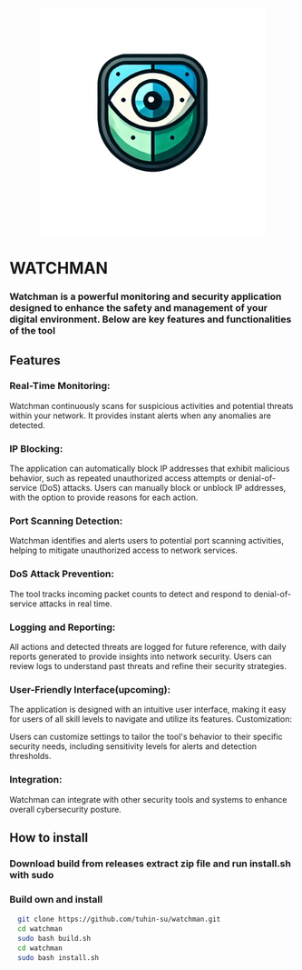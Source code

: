 <p align="center">
  <img src="https://github.com/tuhin-su/watchman/blob/main/icon/icon.png" alt="Application Icon" width="400"/>
</p>

# WATCHMAN
### Watchman is a powerful monitoring and security application designed to enhance the safety and management of your digital environment. Below are key features and functionalities of the tool
## Features
### Real-Time Monitoring:

Watchman continuously scans for suspicious activities and potential threats within your network.
It provides instant alerts when any anomalies are detected.

### IP Blocking:

The application can automatically block IP addresses that exhibit malicious behavior, such as repeated unauthorized access attempts or denial-of-service (DoS) attacks.
Users can manually block or unblock IP addresses, with the option to provide reasons for each action.

### Port Scanning Detection:

Watchman identifies and alerts users to potential port scanning activities, helping to mitigate unauthorized access to network services.

### DoS Attack Prevention:

The tool tracks incoming packet counts to detect and respond to denial-of-service attacks in real time.
### Logging and Reporting:

All actions and detected threats are logged for future reference, with daily reports generated to provide insights into network security.
Users can review logs to understand past threats and refine their security strategies.
### User-Friendly Interface(upcoming):

The application is designed with an intuitive user interface, making it easy for users of all skill levels to navigate and utilize its features.
Customization:

Users can customize settings to tailor the tool's behavior to their specific security needs, including sensitivity levels for alerts and detection thresholds.
### Integration:

Watchman can integrate with other security tools and systems to enhance overall cybersecurity posture.


## How to install
### Download build from releases extract zip file and run install.sh with sudo
### Build own and install
```bash
  git clone https://github.com/tuhin-su/watchman.git
  cd watchman
  sudo bash build.sh
  cd watchman
  sudo bash install.sh
```
